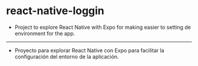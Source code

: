 # react-native-loggin

- Project to explore React Native with Expo for making easier to setting de environment for the app.
---
- Proyecto para explorar React Native con Expo para facilitar la configuración del entorno de la aplicación.
